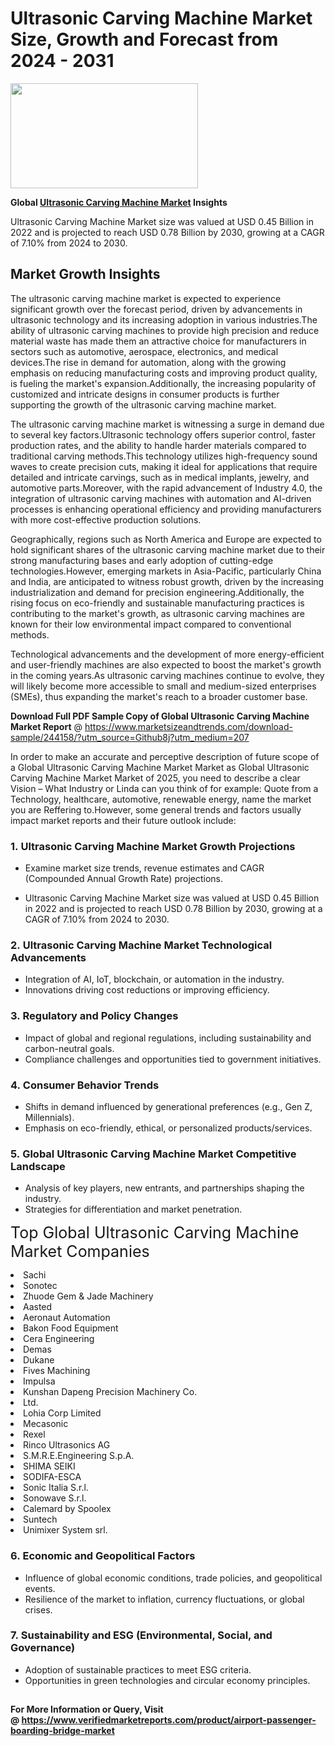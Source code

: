 <H1>Ultrasonic Carving Machine Market Size, Growth and Forecast from 2024 - 2031</H1><img class="aligncenter size-medium wp-image-584254" src="https://thirdeyenews.in/wp-content/uploads/2024/09/Global-Market-Research-300x168.jpeg" alt="" width="300" height="168" /><p><strong>Global&nbsp;<a href="https://www.marketsizeandtrends.com/download-sample/244158/?utm_source=Github8j?utm_medium=207">Ultrasonic Carving Machine Market</a> Insights</strong></p><p>Ultrasonic Carving Machine Market size was valued at USD 0.45 Billion in 2022 and is projected to reach USD 0.78 Billion by 2030, growing at a CAGR of 7.10% from 2024 to 2030.</p><p><h2>Market Growth Insights</h2> <p>The ultrasonic carving machine market is expected to experience significant growth over the forecast period, driven by advancements in ultrasonic technology and its increasing adoption in various industries.The ability of ultrasonic carving machines to provide high precision and reduce material waste has made them an attractive choice for manufacturers in sectors such as automotive, aerospace, electronics, and medical devices.The rise in demand for automation, along with the growing emphasis on reducing manufacturing costs and improving product quality, is fueling the market's expansion.Additionally, the increasing popularity of customized and intricate designs in consumer products is further supporting the growth of the ultrasonic carving machine market.</p> <p>The ultrasonic carving machine market is witnessing a surge in demand due to several key factors.Ultrasonic technology offers superior control, faster production rates, and the ability to handle harder materials compared to traditional carving methods.This technology utilizes high-frequency sound waves to create precision cuts, making it ideal for applications that require detailed and intricate carvings, such as in medical implants, jewelry, and automotive parts.Moreover, with the rapid advancement of Industry 4.0, the integration of ultrasonic carving machines with automation and AI-driven processes is enhancing operational efficiency and providing manufacturers with more cost-effective production solutions.</p> <p>Geographically, regions such as North America and Europe are expected to hold significant shares of the ultrasonic carving machine market due to their strong manufacturing bases and early adoption of cutting-edge technologies.However, emerging markets in Asia-Pacific, particularly China and India, are anticipated to witness robust growth, driven by the increasing industrialization and demand for precision engineering.Additionally, the rising focus on eco-friendly and sustainable manufacturing practices is contributing to the market's growth, as ultrasonic carving machines are known for their low environmental impact compared to conventional methods.</p> <p>Technological advancements and the development of more energy-efficient and user-friendly machines are also expected to boost the market's growth in the coming years.As ultrasonic carving machines continue to evolve, they will likely become more accessible to small and medium-sized enterprises (SMEs), thus expanding the market's reach to a broader customer base.</p> <p><span class=""><strong>Download Full PDF Sample Copy of Global Ultrasonic Carving Machine Market Report</strong> @ <a href="https://www.marketsizeandtrends.com/download-sample/244158/?utm_source=Github8j?utm_medium=207" target="_blank">https://www.marketsizeandtrends.com/download-sample/244158/?utm_source=Github8j?utm_medium=207</a></span></p><p>In order to make an accurate and perceptive description of future scope of a Global&nbsp;Ultrasonic Carving Machine Market Market as Global&nbsp;Ultrasonic Carving Machine Market Market of 2025, you need to describe a clear Vision &ndash; What Industry or Linda can you think of for example: Quote from a Technology, healthcare, automotive, renewable energy, name the market you are Reffering to.However, some general trends and factors usually impact market reports and their future outlook include:</p><h3>1.&nbsp;<strong>Ultrasonic Carving Machine Market Growth Projections</strong></h3><ul><li>Examine market size trends, revenue estimates and CAGR (Compounded Annual Growth Rate) projections.</li><li><p>Ultrasonic Carving Machine Market size was valued at USD 0.45 Billion in 2022 and is projected to reach USD 0.78 Billion by 2030, growing at a CAGR of 7.10% from 2024 to 2030.</p></li></ul><h3>2.&nbsp;<strong>Ultrasonic Carving Machine Market Technological Advancements</strong></h3><ul><li>Integration of AI, IoT, blockchain, or automation in the industry.</li><li>Innovations driving cost reductions or improving efficiency.</li></ul><h3>3.&nbsp;<strong>Regulatory and Policy Changes</strong></h3><ul><li>Impact of global and regional regulations, including sustainability and carbon-neutral goals.</li><li>Compliance challenges and opportunities tied to government initiatives.</li></ul><h3>4.&nbsp;<strong>Consumer Behavior Trends</strong></h3><ul><li>Shifts in demand influenced by generational preferences (e.g., Gen Z, Millennials).</li><li>Emphasis on eco-friendly, ethical, or personalized products/services.</li></ul><h3>5.&nbsp;<strong>Global Ultrasonic Carving Machine Market Competitive Landscape</strong></h3><ul><li>Analysis of key players, new entrants, and partnerships shaping the industry.</li><li>Strategies for differentiation and market penetration.</li></ul><p data-pm-slice="1 1 []"><span style="color: inherit; font-family: inherit; font-size: 25px;">Top Global Ultrasonic Carving Machine Market Companies</span></p><div class="" data-test-id=""><p><li>Sachi</li><li> Sonotec</li><li> Zhuode Gem & Jade Machinery</li><li> Aasted</li><li> Aeronaut Automation</li><li> Bakon Food Equipment</li><li> Cera Engineering</li><li> Demas</li><li> Dukane</li><li> Fives Machining</li><li> Impulsa</li><li> Kunshan Dapeng Precision Machinery Co.</li><li> Ltd.</li><li> Lohia Corp Limited</li><li> Mecasonic</li><li> Rexel</li><li> Rinco Ultrasonics AG</li><li> S.M.R.E.Engineering S.p.A.</li><li> SHIMA SEIKI</li><li> SODIFA-ESCA</li><li> Sonic Italia S.r.l.</li><li> Sonowave S.r.l.</li><li> Calemard by Spoolex</li><li> Suntech</li><li> Unimixer System srl.</li></p></div><h3>6.&nbsp;<strong>Economic and Geopolitical Factors</strong></h3><ul><li>Influence of global economic conditions, trade policies, and geopolitical events.</li><li>Resilience of the market to inflation, currency fluctuations, or global crises.</li></ul><h3>7.&nbsp;<strong>Sustainability and ESG (Environmental, Social, and Governance)</strong></h3><ul><li>Adoption of sustainable practices to meet ESG criteria.</li><li>Opportunities in green technologies and circular economy principles.</li></ul><h2><strong style="font-size: 14px;">For More Information or Query, Visit @&nbsp;</strong><a style="background-color: #ffffff; font-size: 14px;" href="https://www.marketsizeandtrends.com/report/ultrasonic-carving-machine-market/" target="_blank">https://www.verifiedmarketreports.com/product/airport-passenger-boarding-bridge-market</a></h2>